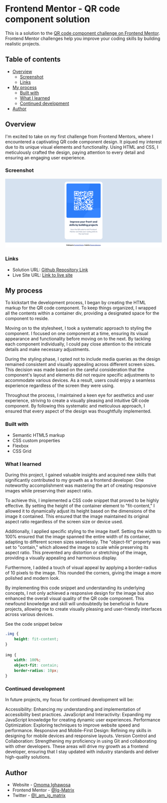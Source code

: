 # Frontend Mentor - QR code component solution

This is a solution to the [QR code component challenge on Frontend Mentor](https://www.frontendmentor.io/challenges/qr-code-component-iux_sIO_H). Frontend Mentor challenges help you improve your coding skills by building realistic projects. 

## Table of contents

- [Overview](#overview)
  - [Screenshot](#screenshot)
  - [Links](#links)
- [My process](#my-process)
  - [Built with](#built-with)
  - [What I learned](#what-i-learned)
  - [Continued development](#continued-development)
- [Author](#author)


## Overview
I'm excited to take on my first challenge from Frontend Mentors, where I encountered a captivating QR code component design. It piqued my interest due to its unique visual elements and functionality. Using HTML and CSS, I meticulously crafted the design, paying attention to every detail and ensuring an engaging user experience.

### Screenshot

![](./result-screenshot.png)

### Links

- Solution URL: [Github Repository Link](https://github.com/Ig-Matrix/Frontend-Mentor---QR-code-component-solution.)
- Live Site URL: [Link to live site](https://ig-matrix.github.io/Frontend-Mentor---QR-code-component-solution./)

## My process
To kickstart the development process, I began by creating the HTML markup for the QR code component. To keep things organized, I wrapped all the contents within a container div, providing a designated space for the component to reside.

Moving on to the stylesheet, I took a systematic approach to styling the component. I focused on one component at a time, ensuring its visual appearance and functionality before moving on to the next. By tackling each component individually, I could pay close attention to the intricate details and make necessary adjustments.

During the styling phase, I opted not to include media queries as the design remained consistent and visually appealing across different screen sizes. This decision was made based on the careful consideration that the component's layout and elements did not require specific adjustments to accommodate various devices. As a result, users could enjoy a seamless experience regardless of the screen they were using.

Throughout the process, I maintained a keen eye for aesthetics and user experience, striving to create a visually pleasing and intuitive QR code component. By following this systematic and meticulous approach, I ensured that every aspect of the design was thoughtfully implemented.

### Built with

- Semantic HTML5 markup
- CSS custom properties
- Flexbox
- CSS Grid

### What I learned
During this project, I gained valuable insights and acquired new skills that significantly contributed to my growth as a frontend developer. One noteworthy accomplishment was mastering the art of creating responsive images while preserving their aspect ratio.

To achieve this, I implemented a CSS code snippet that proved to be highly effective. By setting the height of the container element to "fit-content," I allowed it to dynamically adjust its height based on the dimensions of the image it contained. This ensured that the image maintained its original aspect ratio regardless of the screen size or device used.

Additionally, I applied specific styling to the image itself. Setting the width to 100% ensured that the image spanned the entire width of its container, adapting to different screen sizes seamlessly. The "object-fit" property was set to "contain," which allowed the image to scale while preserving its aspect ratio. This prevented any distortion or stretching of the image, providing a visually appealing and harmonious display.

Furthermore, I added a touch of visual appeal by applying a border-radius of 10 pixels to the image. This rounded the corners, giving the image a more polished and modern look.

By implementing this code snippet and understanding its underlying concepts, I not only achieved a responsive design for the image but also enhanced the overall visual quality of the QR code component. This newfound knowledge and skill will undoubtedly be beneficial in future projects, allowing me to create visually pleasing and user-friendly interfaces across various devices. 

See the code snippet below

```css
.img {
    height: fit-content;
}

img {
    width: 100%;
    object-fit: contain;
    border-radius: 10px;
}
```

### Continued development
In future projects, my focus for continued development will be:

Accessibility: Enhancing my understanding and implementation of accessibility best practices.
JavaScript and Interactivity: Expanding my JavaScript knowledge for creating dynamic user experiences.
Performance Optimization: Exploring techniques to improve website speed and performance.
Responsive and Mobile-First Design: Refining my skills in designing for mobile devices and responsive layouts.
Version Control and Collaboration: Strengthening my proficiency in using Git and collaborating with other developers.
These areas will drive my growth as a frontend developer, ensuring that I stay updated with industry standards and deliver high-quality solutions.

## Author

- Website - [Omoma Ighawosa](https://ig-matrix.github.io/Lesson_3_Task_6_Omoma_Ighawosa/)
- Frontend Mentor - [@Ig-Matrix](https://www.frontendmentor.io/profile/Ig-Matrix)
- Twitter - [@I_am_ig_matrix](https://twitter.com/i_am_Ig_matrix)